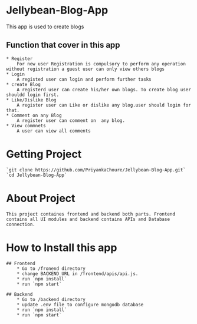 # Jellybean-Blog-App

This app is used to create blogs

## Function that cover in this app

    * Register
        For new user Registration is compulsory to perform any operation without registration a guest user can only view others blogs
    * Login
        A registed user can login and perform further tasks
    * create Blog
        A registerd user can create his/her own blogs. To create blog user shouldd login first.
    * Like/Dislike Blog
        A register user can Like or dislike any blog.user should login for that.
    * Comment on any Blog
        A register user can comment on  any blog.
    * View commnets
        A user can view all comments

# Getting Project

    `git clone https://github.com/PriyankaChoure/Jellybean-Blog-App.git`
    `cd Jellybean-Blog-App`

# About Project

    This project containes frontend and backend both parts. Frontend contains all UI modules and backend contains APIs and Database connection.

# How to Install this app

    ## Frontend
        * Go to /fronend directory
        * change BACKEND_URL in /frontend/apis/api.js.
        * run `npm install`
        * run `npm start`

    ## Backend
        * Go to /backend directory
        * update .env file to configure mongodb database
        * run `npm install`
        * run `npm start`
